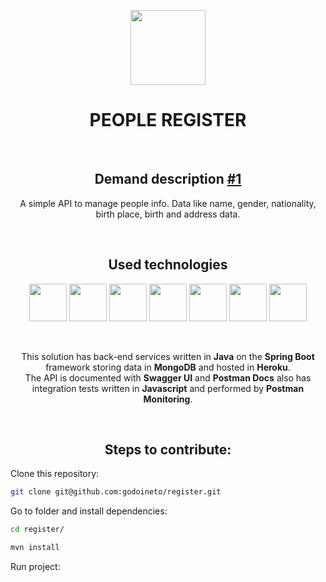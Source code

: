 <p align="center">
  <img src="https://raw.githubusercontent.com/godoineto/register/master/images/people-icon-2.png?token=AGOF3BZ7QGJMG37W5PBILAS5XDUDA" width="120px" heigth="120px"/>
<h1 align="center">PEOPLE REGISTER</h1></br>
</p>

<h2 align="center">Demand description <a href="https://github.com/godoineto/register/issues/1">#1</a></h2>
<p align="center">A simple API to manage people info. Data like name, gender, nationality, birth place, birth and address data.</p>
<br/>
<h2 align="center">Used technologies</h2>
<p align="center">
<img src="https://raw.githubusercontent.com/godoineto/register/master/images/java.png?token=AGOF3BZV4UCMFOYAS6UWJ425XDHUQ" width="60px" heigth="60px"/>
<img src="https://raw.githubusercontent.com/godoineto/register/master/images/spring.jpg?token=AGOF3B76X3SQVRJS73GJV3S5XDIR6" width="60px" heigth="60px"/>
<img src="https://raw.githubusercontent.com/godoineto/register/master/images/mongo.jpg?token=AGOF3B5VZEU3GSGLNNIMI6C5XDHUW" width="60px" heigth="60px"/>
<img src="https://github.com/godoineto/register/blob/master/images/heroku.png" width="60px" heigth="60px"/>
<img src="https://raw.githubusercontent.com/godoineto/register/master/images/swagger.png?token=AGOF3B5XDJOVFHHS4JKQEOC5XDHVC" width="60px" heigth="60px"/>
<img src="https://raw.githubusercontent.com/godoineto/register/master/images/javascript.png?token=AGOF3B7QSPX5VFRYET2M5KK5XDQWE" width="60px" heigth="60px"/>
<img src="https://raw.githubusercontent.com/godoineto/register/master/images/postman.png?token=AGOF3B4HEZGKDULUIW55OZC5XDHU4" width="60px" heigth="60px"/>
</p>
<br/>
<p align="center">
This solution has back-end services written in <b>Java</b> on the <b>Spring Boot</b> framework storing data in <b>MongoDB</b> and hosted in <b>Heroku</b>.<br/>
The API is documented with <b>Swagger UI</b> and <b>Postman Docs</b> also has integration tests written in <b>Javascript</b> and performed by <b>Postman Monitoring</b>.
</p>

<br/>
<p align="center">
  <h2 align="center">Steps to contribute:</h2>
</p>
<p>Clone this repository:</p>

```bash
git clone git@github.com:godoineto/register.git
```

<p>Go to folder and install dependencies:</p>

```bash
cd register/

mvn install
```

<p>Run project:</p>

```java -jar target/register-0.0.1-SNAPSHOT.jar

```
